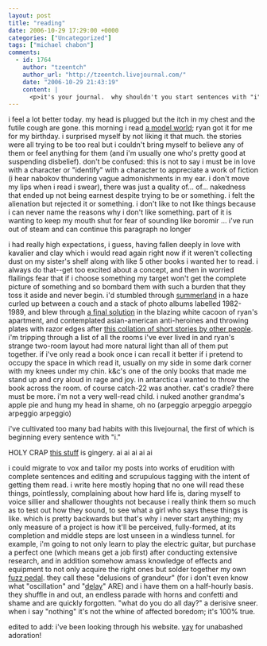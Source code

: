 ```yaml
---
layout: post
title: "reading"
date: 2006-10-29 17:29:00 +0000
categories: ["Uncategorized"]
tags: ["michael chabon"]
comments:
  - id: 1764
    author: "tzeentch"
    author_url: "http://tzeentch.livejournal.com/"
    date: "2006-10-29 21:43:19"
    content: |
      <p>it's your journal.  why shouldn't you start sentences with "i"?</p>
---
```


i feel a lot better today. my head is plugged but the itch in my chest and the futile cough are gone. this morning i read [a model world](http://www.amazon.com/Model-World-Other-Stories/dp/0060790601/); ryan got it for me for my birthday. i surprised myself by not liking it that much. the stories were all trying to be too real but i couldn't bring myself to believe any of them or feel anything for them (and i'm usually one who's pretty good at suspending disbelief). don't be confused: this is not to say i must be in love with a character or "identify" with a character to appreciate a work of fiction (i hear nabokov thundering vague admonishments in my ear. i don't move my lips when i read i swear), there was just a quality of... of... nakedness that ended up not being earnest despite trying to be or something. i felt the alienation but rejected it or something. i don't like to not like things because i can never name the reasons why i don't like something. part of it is wanting to keep my mouth shut for fear of sounding like boromir ... i've run out of steam and can continue this paragraph no longer

i had really high expectations, i guess, having fallen deeply in love with kavalier and clay which i would read again right now if it weren't collecting dust on my sister's shelf along with like 5 other books i wanted her to read. i always do that--get too excited about a concept, and then in worried flailings fear that if i choose something my target won't get the complete picture of something and so bombard them with such a burden that they toss it aside and never begin. i'd stumbled through [summerland](http://www.amazon.com/Summerland-Novel-Michael-Chabon/dp/0786816155) in a haze curled up between a couch and a stack of photo albums labelled 1982-1989, and blew through [a final solution](http://www.amazon.com/Final-Solution-Story-Detection/dp/006076340X) in the blazing white cacoon of ryan's apartment, and contemplated asian-american anti-heroines and throwing plates with razor edges after [this collation of short stories by other people](http://www.amazon.com/McSweeneys-Mammoth-Treasury-Thrilling-Tales/dp/140003339X). i'm tripping through a list of all the rooms i've ever lived in and ryan's strange two-room layout had more natural light than all of them put together. if i've only read a book once i can recall it better if i pretend to occupy the space in which read it, usually on my side in some dark corner with my knees under my chin. k&c's one of the only books that made me stand up and cry aloud in rage and joy. in antarctica i wanted to throw the book across the room. of course catch-22 was another. cat's cradle? there must be more. i'm not a very well-read child. i nuked another grandma's apple pie and hung my head in shame, oh no (arpeggio arpeggio arpeggio arpeggio arpeggio)

i've cultivated too many bad habits with this livejournal, the first of which is beginning every sentence with "i."

HOLY CRAP [this stuff](http://www.reedsgingerbrew.com/brews.html) is gingery. ai ai ai ai ai

i could migrate to vox and tailor my posts into works of erudition with complete sentences and editing and scrupulous tagging with the intent of getting them read. i write here mostly hoping that no one will read these things, pointlessly, complaining about how hard life is, daring myself to voice sillier and shallower thoughts not because i really think them so much as to test out how they sound, to see what a girl who says these things is like. which is pretty backwards but that's why i never start anything; my only measure of a project is how it'll be perceived, fully-formed, at its completion and middle steps are lost unseen in a windless tunnel. for example, i'm going to not only learn to play the electric guitar, but purchase a perfect one (which means get a job first) after conducting extensive research, and in addition somehow amass knowledge of effects and equipment to not only acquire the right ones but solder together my own [fuzz pedal](http://members.shaw.ca/roma/fuzz.html). they call these "delusions of grandeur" (for i don't even know what "oscillation" and "[delay](http://www.amnesta.net/edge_delay/)" ARE) and i have them on a half-hourly basis. they shuffle in and out, an endless parade with horns and confetti and shame and are quickly forgotten. "what do you do all day?" a derisive sneer. when i say "nothing" it's not the whine of affected boredom; it's 100% true.

edited to add: i've been looking through his website. [yay](http://www.michaelchabon.com/archives/2005/03/talk_delivered.html) for unabashed adoration!